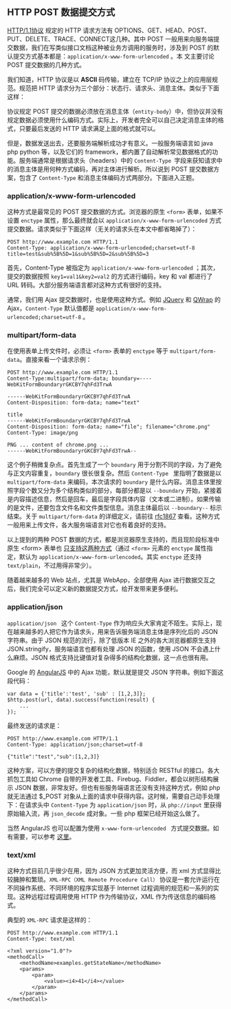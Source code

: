 ## HTTP POST 数据提交方式

[HTTP/1.1协议](http://www.ietf.org/rfc/rfc2616.txt) 规定的 HTTP 请求方法有 OPTIONS、GET、HEAD、POST、PUT、DELETE、TRACE、CONNECT这几种。其中 POST 一般用来向服务端提交数据，我们在写类似接口文档这种被业务方调用的服务时，涉及到 POST 的默认提交方式基本都是：`application/x-www-form-urlencoded` 。本 文主要讨论 POST 提交数据的几种方式。

我们知道，HTTP 协议是以 **ASCII** 码传输，建立在 TCP/IP 协议之上的应用层规范。规范把 HTTP 请求分为三个部分：状态行、请求头、消息主体。类似于下面这样：

> <method> <request-URL> <version>
>
> <headers>
>
> <entity-body>

协议规定 POST 提交的数据必须放在消息主体（`entity-body`）中，但协议并没有规定数据必须使用什么编码方式。实际上，开发者完全可以自己决定消息主体的格式，只要最后发送的 HTTP 请求满足上面的格式就可以。

但是，数据发送出去，还要服务端解析成功才有意义。一般服务端语言如 java php python 等，以及它们的 framework，都内置了自动解析常见数据格式的功能。服务端通常是根据请求头（headers）中的 `Content-Type `字段来获知请求中的消息主体是用何种方式编码，再对主体进行解析。所以说到 POST 提交数据方案，包含了 `Content-Type` 和消息主体编码方式两部分。下面进入正题。

### application/x-www-form-urlencoded

这种方式是最常见的 POST 提交数据的方式。浏览器的原生 `<form>` 表单，如果不设置 `enctype` 属性，那么最终就会以 `application/x-www-form-urlencoded` 方式提交数据。请求类似于下面这样（无关的请求头在本文中都省略掉了）：

```
POST http://www.example.com HTTP/1.1
Content-Type: application/x-www-form-urlencoded;charset=utf-8
title=test&sub%5B%5D=1&sub%5B%5D=2&sub%5B%5D=3
```

首先，Content-Type 被指定为 `application/x-www-form-urlencoded` ；其次，提交的数据按照 `key1=val1&key2=val2` 的方式进行编码，key 和 val 都进行了 URL 转码。大部分服务端语言都对这种方式有很好的支持。

通常，我们用 Ajax 提交数据时，也是使用这种方式。例如 [JQuery](http://jquery.com/) 和 [QWrap](http://www.qwrap.com/) 的 Ajax，`Content-Type` 默认值都是 `application/x-www-form-urlencoded;charset=utf-8` 。

### multipart/form-data

在使用表单上传文件时，必须让 `<form>` 表单的 `enctype` 等于 `multipart/form-data`。直接来看一个请求示例：

```
POST http://www.example.com HTTP/1.1
Content-Type:multipart/form-data; boundary=----WebKitFormBoundaryrGKCBY7qhFd3TrwA

------WebKitFormBoundaryrGKCBY7qhFd3TrwA
Content-Disposition: form-data; name="text"

title
------WebKitFormBoundaryrGKCBY7qhFd3TrwA
Content-Disposition: form-data; name="file"; filename="chrome.png"
Content-Type: image/png

PNG ... content of chrome.png ...
------WebKitFormBoundaryrGKCBY7qhFd3TrwA--
```

这个例子稍微复杂点。首先生成了一个 `boundary` 用于分割不同的字段，为了避免与正文内容重复，`boundary` 很长很复杂。然后 `Content-Type ` 里指明了数据是以 `multipart/form-data` 来编码，本次请求的 `boundary` 是什么内容。消息主体里按照字段个数又分为多个结构类似的部分，每部分都是以 `--boundary` 开始，紧接着是内容描述信息，然后是回车，最后是字段具体内容（文本或二进制）。如果传输的是文件，还要包含文件名和文件类型信息。消息主体最后以 `--boundary--` 标示结束。关于 ` multipart/form-data ` 的详细定义，请前往 [rfc1867](http://www.ietf.org/rfc/rfc1867.txt) 查看。这种方式一般用来上传文件，各大服务端语言对它也有着良好的支持。

以上提到的两种 POST 数据的方式，都是浏览器原生支持的，而且现阶段标准中原生 \<form\> 表单也 [只支持这两种方式](http://www.w3.org/TR/html401/interact/forms.html#h-17.13.4)（通过 `<form>` 元素的 `enctype` 属性指定，默认为 `application/x-www-form-urlencoded`。其实 `enctype` 还支持 `text/plain`，不过用得非常少）。

随着越来越多的 Web 站点，尤其是 WebApp，全部使用 Ajax 进行数据交互之后，我们完全可以定义新的数据提交方式，给开发带来更多便利。

### application/json

`application/json ` 这个 `Content-Type` 作为响应头大家肯定不陌生。实际上，现在越来越多的人把它作为请求头，用来告诉服务端消息主体是序列化后的 JSON 字符串。由于 JSON 规范的流行，除了低版本 IE 之外的各大浏览器都原生支持 JSON.stringify，服务端语言也都有处理 JSON 的函数，使用 JSON 不会遇上什么麻烦。JSON 格式支持比键值对复杂得多的结构化数据，这一点也很有用。

Google 的 [AngularJS](http://angularjs.org/) 中的 Ajax 功能，默认就是提交 JSON 字符串。例如下面这段代码：

```
var data = {'title':'test', 'sub' : [1,2,3]};
$http.post(url, data).success(function(result) {
    ...
});
```

最终发送的请求是：

```
POST http://www.example.com HTTP/1.1 
Content-Type: application/json;charset=utf-8

{"title":"test","sub":[1,2,3]}
```

这种方案，可以方便的提交复杂的结构化数据，特别适合 RESTful 的接口。各大抓包工具如 Chrome 自带的开发者工具、Firebug、Fiddler，都会以树形结构展示 JSON 数据，非常友好。但也有些服务端语言还没有支持这种方式，例如 php 就无法通过 $\_POST 对象从上面的请求中获得内容。这时候，需要自己动手处理下：在请求头中 `Content-Type` 为 `application/json` 时，从 `php://input` 里获得原始输入流，再 `json_decode` 成对象。一些 php 框架已经开始这么做了。

当然 AngularJS 也可以配置为使用 `x-www-form-urlencoded ` 方式提交数据。如有需要，可以参考 [这里](http://victorblog.com/2012/12/20/make-angularjs-http-service-behave-like-jquery-ajax/)。

### text/xml

这种方式目前几乎很少在用，因为 JSON 方式更加灵活方便，而 xml 方式显得比较臃肿和繁琐。`XML-RPC（XML Remote Procedure Call）` 协议是一套允许运行在不同操作系统、不同环境的程序实现基于 Internet 过程调用的规范和一系列的实现。这种远程过程调用使用 HTTP 作为传输协议，XML 作为传送信息的编码格式。

典型的 `XML-RPC` 请求是这样的：

```
POST http://www.example.com HTTP/1.1 
Content-Type: text/xml

<?xml version="1.0"?>
<methodCall>
    <methodName>examples.getStateName</methodName>
    <params>
        <param>
            <value><i4>41</i4></value>
        </param>
    </params>
</methodCall>
```